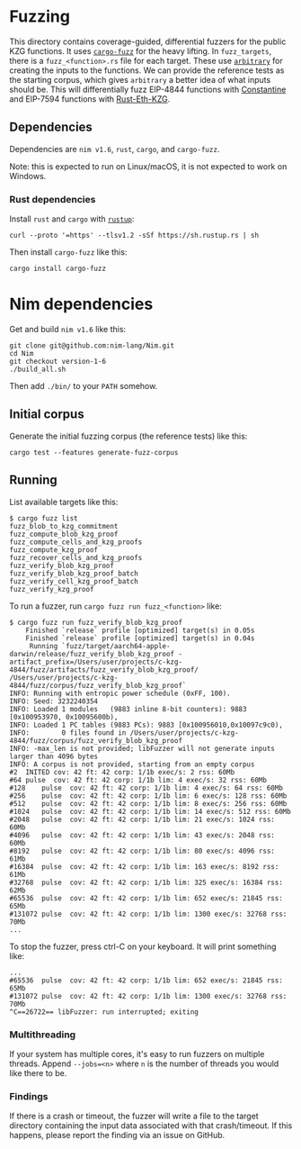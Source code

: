 # Fuzzing

This directory contains coverage-guided, differential fuzzers for the public KZG functions. It uses
[`cargo-fuzz`](https://github.com/rust-fuzz/cargo-fuzz) for the heavy lifting. In `fuzz_targets`,
there is a `fuzz_<function>.rs` file for each target. These use
[`arbitrary`](https://github.com/rust-fuzz/arbitrary) for creating the inputs to the functions. We
can provide the reference tests as the starting corpus, which gives `arbitrary` a better idea of
what inputs should be. This will differentially fuzz EIP-4844 functions with
[Constantine](https://github.com/mratsim/constantine) and EIP-7594 functions with
[Rust-Eth-KZG](https://github.com/crate-crypto/rust-eth-kzg).

## Dependencies

Dependencies are `nim v1.6`, `rust`, `cargo`, and `cargo-fuzz`.

Note: this is expected to run on Linux/macOS, it is not expected to work on Windows.

### Rust dependencies

Install `rust` and `cargo` with [`rustup`](https://rustup.rs):

```
curl --proto '=https' --tlsv1.2 -sSf https://sh.rustup.rs | sh
```

Then install `cargo-fuzz` like this:

```
cargo install cargo-fuzz
```

# Nim dependencies

Get and build `nim v1.6` like this:

```
git clone git@github.com:nim-lang/Nim.git
cd Nim
git checkout version-1-6
./build_all.sh
```

Then add `./bin/` to your `PATH` somehow.

## Initial corpus

Generate the initial fuzzing corpus (the reference tests) like this:

```
cargo test --features generate-fuzz-corpus
```

## Running

List available targets like this:

```
$ cargo fuzz list
fuzz_blob_to_kzg_commitment
fuzz_compute_blob_kzg_proof
fuzz_compute_cells_and_kzg_proofs
fuzz_compute_kzg_proof
fuzz_recover_cells_and_kzg_proofs
fuzz_verify_blob_kzg_proof
fuzz_verify_blob_kzg_proof_batch
fuzz_verify_cell_kzg_proof_batch
fuzz_verify_kzg_proof
```

To run a fuzzer, run `cargo fuzz run fuzz_<function>` like:

```
$ cargo fuzz run fuzz_verify_blob_kzg_proof
    Finished `release` profile [optimized] target(s) in 0.05s
    Finished `release` profile [optimized] target(s) in 0.04s
     Running `fuzz/target/aarch64-apple-darwin/release/fuzz_verify_blob_kzg_proof -artifact_prefix=/Users/user/projects/c-kzg-4844/fuzz/artifacts/fuzz_verify_blob_kzg_proof/ /Users/user/projects/c-kzg-4844/fuzz/corpus/fuzz_verify_blob_kzg_proof`
INFO: Running with entropic power schedule (0xFF, 100).
INFO: Seed: 3232240354
INFO: Loaded 1 modules   (9883 inline 8-bit counters): 9883 [0x100953970, 0x10095600b),
INFO: Loaded 1 PC tables (9883 PCs): 9883 [0x100956010,0x10097c9c0),
INFO:        0 files found in /Users/user/projects/c-kzg-4844/fuzz/corpus/fuzz_verify_blob_kzg_proof
INFO: -max_len is not provided; libFuzzer will not generate inputs larger than 4096 bytes
INFO: A corpus is not provided, starting from an empty corpus
#2	INITED cov: 42 ft: 42 corp: 1/1b exec/s: 2 rss: 60Mb
#64	pulse  cov: 42 ft: 42 corp: 1/1b lim: 4 exec/s: 32 rss: 60Mb
#128	pulse  cov: 42 ft: 42 corp: 1/1b lim: 4 exec/s: 64 rss: 60Mb
#256	pulse  cov: 42 ft: 42 corp: 1/1b lim: 6 exec/s: 128 rss: 60Mb
#512	pulse  cov: 42 ft: 42 corp: 1/1b lim: 8 exec/s: 256 rss: 60Mb
#1024	pulse  cov: 42 ft: 42 corp: 1/1b lim: 14 exec/s: 512 rss: 60Mb
#2048	pulse  cov: 42 ft: 42 corp: 1/1b lim: 21 exec/s: 1024 rss: 60Mb
#4096	pulse  cov: 42 ft: 42 corp: 1/1b lim: 43 exec/s: 2048 rss: 60Mb
#8192	pulse  cov: 42 ft: 42 corp: 1/1b lim: 80 exec/s: 4096 rss: 61Mb
#16384	pulse  cov: 42 ft: 42 corp: 1/1b lim: 163 exec/s: 8192 rss: 61Mb
#32768	pulse  cov: 42 ft: 42 corp: 1/1b lim: 325 exec/s: 16384 rss: 62Mb
#65536	pulse  cov: 42 ft: 42 corp: 1/1b lim: 652 exec/s: 21845 rss: 65Mb
#131072	pulse  cov: 42 ft: 42 corp: 1/1b lim: 1300 exec/s: 32768 rss: 70Mb
...
```

To stop the fuzzer, press ctrl-C on your keyboard. It will print something like:

```
...
#65536	pulse  cov: 42 ft: 42 corp: 1/1b lim: 652 exec/s: 21845 rss: 65Mb
#131072	pulse  cov: 42 ft: 42 corp: 1/1b lim: 1300 exec/s: 32768 rss: 70Mb
^C==26722== libFuzzer: run interrupted; exiting
```

### Multithreading

If your system has multiple cores, it's easy to run fuzzers on multiple threads. Append `--jobs=<n>`
where `n` is the number of threads you would like there to be.

### Findings

If there is a crash or timeout, the fuzzer will write a file to the target directory containing the
input data associated with that crash/timeout. If this happens, please report the finding via an
issue on GitHub.